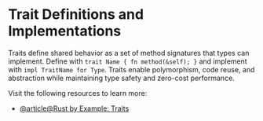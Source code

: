 # Trait Definitions and Implementations

Traits define shared behavior as a set of method signatures that types can implement. Define with `trait Name { fn method(&self); }` and implement with `impl TraitName for Type`. Traits enable polymorphism, code reuse, and abstraction while maintaining type safety and zero-cost performance.

Visit the following resources to learn more:

- [@article@Rust by Example: Traits](https://doc.rust-lang.org/rust-by-example/trait.html)
